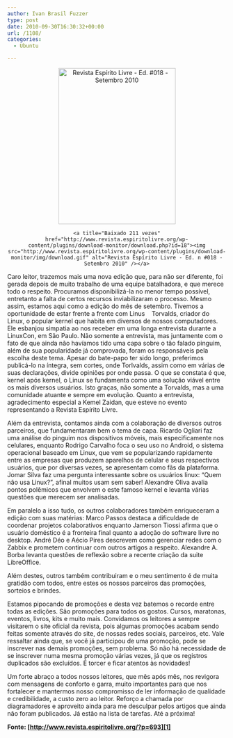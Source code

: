 ```yaml
---
author: Ivan Brasil Fuzzer
type: post
date: 2010-09-30T16:30:32+00:00
url: /1108/
categories:
  - Ubuntu

---
```

<div style="text-align: center;">
  <img title="Revista Espírito Livre - Ed. #018 - Setembro 2010" src="http://revista.espiritolivre.org/img/REL018_Capa.jpg" alt="Revista Espírito Livre - Ed. #018 - Setembro 2010" width="269" height="359" />
</div>

<p style="text-align: center;">
  <code>&lt;a title="Baixado 211 vezes" href="http://www.revista.espiritolivre.org/wp-content/plugins/download-monitor/download.php?id=18">&lt;img src="http://www.revista.espiritolivre.org/wp-content/plugins/download-monitor/img/download.gif" alt="Revista Espírito Livre - Ed. n #018 - Setembro 2010" />&lt;/a></code>
</p>

Caro leitor, trazemos mais uma nova edição que, para não ser diferente, foi gerada depois de muito trabalho de uma equipe batalhadora, e que merece todo o respeito. Procuramos disponibilizá-la no menor tempo possível, entretanto a falta de certos recursos inviabilizaram o processo. Mesmo assim, estamos aqui como a edição do mês de setembro. Tivemos a oportunidade de estar frente a frente com Linus    Torvalds, criador do Linux, o popular kernel que habita em diversos de nossos computadores. Ele esbanjou simpatia ao nos receber em uma longa entrevista durante a LinuxCon, em São Paulo. Não somente a entrevista, mas juntamente com o fato de que ainda não havíamos tido uma capa sobre o tão falado pinguim, além de sua popularidade já comprovada, foram os responsáveis pela escolha deste tema. Apesar do bate-papo ter sido longo, preferimos publicá-lo na íntegra, sem cortes, onde Torlvalds, assim como em várias de suas declarações, divide opiniões por onde passa. O que se constata é que, kernel após kernel, o Linux se fundamenta como uma solução viável entre os mais diversos usuários. Isto graças, não somente a Torvalds, mas a uma comunidade atuante e sempre em evolução. Quanto a entrevista, agradecimento especial a Kemel Zaidan, que esteve no evento representando a Revista Espírito Livre.

Além da entrevista, contamos ainda com a colaboração de diversos outros parceiros, que fundamentaram bem o tema de capa. Ricardo Ogliari faz uma análise do pinguim nos dispositivos móveis, mais especificamente nos celulares, enquanto Rodrigo Carvalho foca o seu uso no Android, o sistema operacional baseado em Linux, que vem se popularizando rapidamente entre as empresas que produzem aparelhos de celular e seus respectivos usuários, que por diversas vezes, se apresentam como fãs da plataforma. Jomar Silva faz uma pergunta interessante sobre os usuários linux: “Quem não usa Linux?”, afinal muitos usam sem saber! Alexandre Oliva avalia pontos polêmicos que envolvem o este famoso kernel e levanta várias questões que merecem ser analisadas.

Em paralelo a isso tudo, os outros colaboradores também enriqueceram a edição com suas matérias: Marco Passos destaca a dificuldade de coordenar projetos colaborativos enquanto Jamerson Tiossi afirma que o usuário doméstico é a fronteira final quanto a adoção do software livre no desktop. André Déo e Aécio Pires descrevem como gerenciar redes com o Zabbix e prometem continuar com outros artigos a respeito. Alexandre A. Borba levanta questões de reflexão sobre a recente criação da suite LibreOffice.

Além destes, outros também contribuiram e o meu sentimento é de muita gratidão com todos, entre estes os nossos parceiros das promoções, sorteios e brindes.

Estamos pipocando de promoções e desta vez batemos o recorde entre todas as edições. São promoções para todos os gostos. Cursos, maratonas, eventos, livros, kits e muito mais. Convidamos os leitores a sempre visitarem o site oficial da revista, pois algumas promoções acabam sendo feitas somente através do site, de nossas redes sociais, parceiros, etc. Vale ressaltar ainda que, se você já participou de uma promoção, pode se inscrever nas demais promoções, sem problema. Só não há necessidade de se inscrever numa mesma promoção várias vezes, já que os registros duplicados são excluídos. É torcer e ficar atentos às novidades!

Um forte abraço a todos nossos leitores, que mês após mês, nos revigora com mensagens de conforto e garra, muito importantes para que nos fortalecer e mantermos nosso compromisso de ler informação de qualidade e credibilidade, a custo zero ao leitor. Reforço a chamada por diagramadores e aproveito ainda para me desculpar pelos artigos que ainda não foram publicados. Já estão na lista de tarefas. Até a próxima!

**Fonte: [http://www.revista.espiritolivre.org/?p=693][1]**

 [1]: http://http://www.revista.espiritolivre.org/?p=693